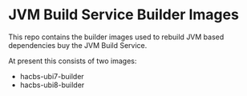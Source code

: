 # JVM Build Service Builder Images

This repo contains the builder images used to rebuild JVM based dependencies buy the JVM Build Service.

At present this consists of two images:

 * hacbs-ubi7-builder
 * hacbs-ubi8-builder
